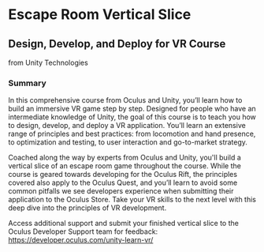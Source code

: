 # Escape Room Vertical Slice

## Design, Develop, and Deploy for VR Course
from Unity Technologies

### Summary
In this comprehensive course from Oculus and Unity, you’ll learn how to build an immersive VR game step by step. Designed for people who have an intermediate knowledge of Unity, the goal of this course is to teach you how to design, develop, and deploy a VR application. You’ll learn an extensive range of principles and best practices: from locomotion and hand presence, to optimization and testing, to user interaction and go-to-market strategy.

Coached along the way by experts from Oculus and Unity, you'll build a vertical slice of an escape room game throughout the course. While the course is geared towards developing for the Oculus Rift, the principles covered also apply to the Oculus Quest, and you’ll learn to avoid some common pitfalls we see developers experience when submitting their application to the Oculus Store. Take your VR skills to the next level with this deep dive into the principles of VR development.

Access additional support and submit your finished vertical slice to the Oculus Developer Support team for feedback: https://developer.oculus.com/unity-learn-vr/ 
